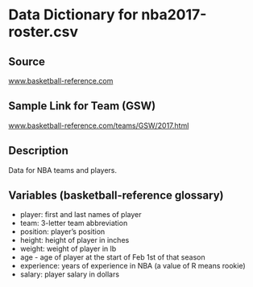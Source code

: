# Data Dictionary for nba2017-roster.csv

## Source
www.basketball-reference.com
## Sample Link for Team (GSW)
www.basketball-reference.com/teams/GSW/2017.html

## Description
Data for NBA teams and players.

## Variables (basketball-reference glossary)
- player: first and last names of player
- team: 3-letter team abbreviation
- position: player’s position
- height: height of player in inches
- weight: weight of player in lb
- age - age of player at the start of Feb 1st of that season
- experience: years of experience in NBA (a value of R means rookie)
- salary: player salary in dollars
